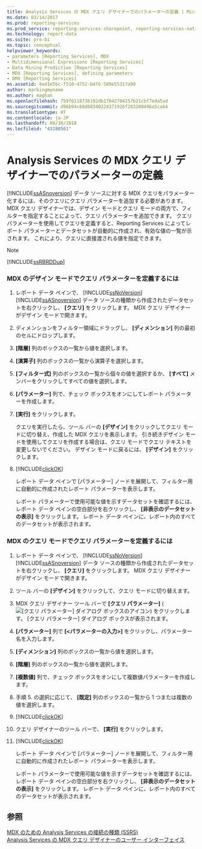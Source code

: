 ```yaml
---
title: Analysis Services の MDX クエリ デザイナーでのパラメーターの定義 | Microsoft Docs
ms.date: 03/14/2017
ms.prod: reporting-services
ms.prod_service: reporting-services-sharepoint, reporting-services-native
ms.technology: report-data
ms.suite: pro-bi
ms.topic: conceptual
helpviewer_keywords:
- parameters [Reporting Services], MDX
- Multidimensional Expressions [Reporting Services]
- Data Mining Prediction [Reporting Services]
- MDX [Reporting Services], defining parameters
- DMX [Reporting Services]
ms.assetid: 4ad1e5bc-f510-4752-b4f6-589e55317a90
author: markingmyname
ms.author: maghan
ms.openlocfilehash: 759f6118736192db17042704157b21cbf7eda5ad
ms.sourcegitcommit: d96b94c60d88340224371926f283200496a5ca64
ms.translationtype: HT
ms.contentlocale: ja-JP
ms.lasthandoff: 08/30/2018
ms.locfileid: "43280561"
---
```

# <a name="define-parameters-in-the-mdx-query-designer-for-analysis-services"></a>Analysis Services の MDX クエリ デザイナーでのパラメーターの定義
  [!INCLUDE[ssASnoversion](../../includes/ssasnoversion-md.md)] データ ソースに対する MDX クエリをパラメーター化するには、そのクエリにクエリ パラメーターを追加する必要があります。 MDX クエリ デザイナーでは、デザイン モードとクエリ モードの両方で、フィルターを指定することによって、クエリ パラメーターを追加できます。 クエリ パラメーターを使用してクエリを定義すると、Reporting Services によってレポート パラメーターとデータセットが自動的に作成され、有効な値の一覧が示されます。 これにより、クエリに直接渡される値を指定できます。  
  
> [!NOTE]  
>  [!INCLUDE[ssRBRDDup](../../includes/ssrbrddup-md.md)]  
  
### <a name="to-define-a-query-parameter-in-mdx-in-design-mode"></a>MDX のデザイン モードでクエリ パラメーターを定義するには  
  
1.  レポート データ ペインで、 [!INCLUDE[ssNoVersion](../../includes/ssnoversion-md.md)] [!INCLUDE[ssASnoversion](../../includes/ssasnoversion-md.md)] データ ソースの種類から作成されたデータセットを右クリックし、 **[クエリ]** をクリックします。 MDX クエリ デザイナーがデザイン モードで開きます。  
  
2.  ディメンションをフィルター領域にドラッグし、 **[ディメンション]** 列の最初のセルにドロップします。  
  
3.  **[階層]** 列のボックスの一覧から値を選択します。  
  
4.  **[演算子]** 列のボックスの一覧から演算子を選択します。  
  
5.  **[フィルター式]** 列のボックスの一覧から個々の値を選択するか、 **[すべて]** メンバーをクリックしてすべての値を選択します。  
  
6.  **[パラメーター]** 列で、チェック ボックスをオンにしてレポート パラメーターを作成します。  
  
7.  **[実行]** をクリックします。  
  
     クエリを実行したら、ツール バーの **[デザイン]** をクリックしてクエリ モードに切り替え、作成した MDX クエリを表示します。 引き続きデザイン モードを使用してクエリを作成する場合は、クエリ モードでクエリ テキストを変更しないでください。 デザイン モードに戻るには、 **[デザイン]** をクリックします。  
  
8.  [!INCLUDE[clickOK](../../includes/clickok-md.md)]  
  
     レポート データ ペインで [パラメーター] ノードを展開して、フィルター用に自動的に作成されたレポート パラメーターを表示します。  
  
     レポート パラメーターで使用可能な値を示すデータセットを確認するには、レポート データ ペインの空白部分を右クリックし、 **[非表示のデータセットの表示]** をクリックします。 レポート データ ペインに、レポート内のすべてのデータセットが表示されます。  
  
### <a name="to-define-a-query-parameter-in-mdx-in-query-mode"></a>MDX のクエリ モードでクエリ パラメーターを定義するには  
  
1.  レポート データ ペインで、 [!INCLUDE[ssNoVersion](../../includes/ssnoversion-md.md)] [!INCLUDE[ssASnoversion](../../includes/ssasnoversion-md.md)] データ ソースの種類から作成されたデータセットを右クリックし、 **[クエリ]** をクリックします。 MDX クエリ デザイナーがデザイン モードで開きます。  
  
2.  ツール バーの **[デザイン]** をクリックして、クエリ モードに切り替えます。  
  
3.  MDX クエリ デザイナー ツール バーで **[クエリ パラメーター]** (![[クエリ パラメーター] ダイアログ ボックスのアイコン](../../reporting-services/report-data/media/iconqueryparameter.gif "[クエリ パラメーター] ダイアログ ボックスのアイコン")) をクリックします。 [クエリ パラメーター] ダイアログ ボックスが表示されます。  
  
4.  **[パラメーター]** 列で **[\<パラメーターの入力>]** をクリックし、パラメーター名を入力します。  
  
5.  **[ディメンション]** 列のボックスの一覧から値を選択します。  
  
6.  **[階層]** 列のボックスの一覧から値を選択します。  
  
7.  **[複数値]** 列で、チェック ボックスをオンにして複数値パラメーターを作成します。  
  
8.  手順 5. の選択に応じて、 **[既定]** 列のボックスの一覧から 1 つまたは複数の値を選択します。  
  
9. [!INCLUDE[clickOK](../../includes/clickok-md.md)]  
  
10. クエリ デザイナーのツール バーで、 **[実行]** をクリックします。  
  
11. [!INCLUDE[clickOK](../../includes/clickok-md.md)]  
  
     レポート データ ペインで [パラメーター] ノードを展開して、フィルター用に自動的に作成されたレポート パラメーターを表示します。  
  
     レポート パラメーターで使用可能な値を示すデータセットを確認するには、レポート データ ペインの空白部分を右クリックし、 **[非表示のデータセットの表示]** をクリックします。 レポート データ ペインに、レポート内のすべてのデータセットが表示されます。  
  
## <a name="see-also"></a>参照  
 [MDX のための Analysis Services の接続の種類 &#40;SSRS&#41;](../../reporting-services/report-data/analysis-services-connection-type-for-mdx-ssrs.md)   
 [Analysis Services の MDX クエリ デザイナーのユーザー インターフェイス](../../reporting-services/report-data/analysis-services-mdx-query-designer-user-interface.md)  
  
  
